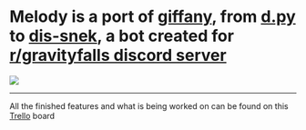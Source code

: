 # Melody is a port of [giffany](https://github.com/siren15/giffanybot), from [d.py](https://github.com/Rapptz/discord.py) to [dis-snek](https://github.com/Discord-Snake-Pit/Dis-Snek), a bot created for [r/gravityfalls discord server](https://discord.gg/gravityfalls)
![](https://media.discordapp.net/attachments/405447746347073556/960257774158245938/melody-bot-pfp_2.png)
***
All the finished features and what is being worked on can be found on this [Trello](https://trello.com/b/otHKouvg/melody-bot-dev-board) board
